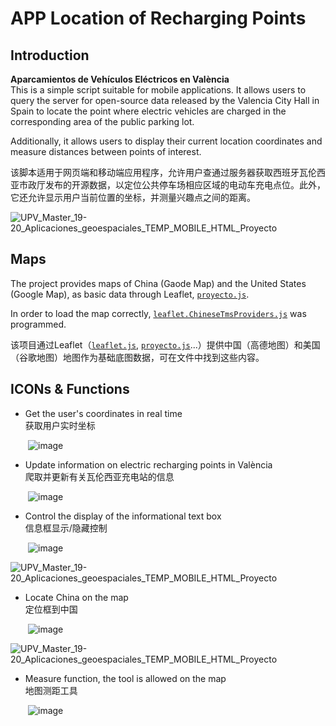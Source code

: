# APP Location of Recharging Points

## Introduction
**Aparcamientos de Vehículos Eléctricos en València**<br>
This is a simple script suitable for mobile applications. It allows users to query the server for open-source data released by the Valencia City Hall in Spain to locate the point where electric vehicles are charged in the corresponding area of the public parking lot.

Additionally, it allows users to display their current location coordinates and measure distances between points of interest.

该脚本适用于网页端和移动端应用程序，允许用户查通过服务器获取西班牙瓦伦西亚市政厅发布的开源数据，以定位公共停车场相应区域的电动车充电点位。此外，它还允许显示用户当前位置的坐标，并测量兴趣点之间的距离。

![UPV_Master_19-20_Aplicaciones_geoespaciales_TEMP_MOBILE_HTML_Proyecto](https://user-images.githubusercontent.com/97808991/229072808-040e846e-b7ad-4aff-89af-caf18b55bb42.png)

## Maps
The project provides maps of China (Gaode Map) and the United States (Google Map), as basic data through Leaflet, [`proyecto.js`](https://github.com/Rc-W024/Geovisualization-Map/blob/main/js/proyecto.js).

In order to load the map correctly, [`leaflet.ChineseTmsProviders.js`](https://github.com/Rc-W024/Geovisualization-Map/blob/main/js/leaflet.ChineseTmsProviders.js) was programmed.

该项目通过Leaflet（[`leaflet.js`](https://github.com/Rc-W024/Geovisualization-Map/blob/main/js/leaflet.js), [`proyecto.js`](https://github.com/Rc-W024/Geovisualization-Map/blob/main/js/proyecto.js)...）提供中国（高德地图）和美国（谷歌地图）地图作为基础底图数据，可在文件中找到这些内容。

## ICONs & Functions
- Get the user's coordinates in real time<br>
获取用户实时坐标

&emsp;&emsp;![image](https://user-images.githubusercontent.com/97808991/150132467-dd3b66e8-1d01-40e5-b0f8-cbca5957fbb2.png)



- Update information on electric recharging points in València<br>
爬取并更新有关瓦伦西亚充电站的信息

&emsp;&emsp;![image](https://user-images.githubusercontent.com/97808991/150132520-e3af2646-9a5b-4298-b9b6-ae97e4bb090c.png)

- Control the display of the informational text box<br>
信息框显示/隐藏控制

&emsp;&emsp;![image](https://user-images.githubusercontent.com/97808991/150132569-bdaec5ce-b718-44bc-8c9e-f86879323547.png)

![UPV_Master_19-20_Aplicaciones_geoespaciales_TEMP_MOBILE_HTML_Proyecto](https://user-images.githubusercontent.com/97808991/229073652-f0edfd9d-aa68-4fc3-8a07-15ff01e5d174.PNG)

- Locate China on the map<br>
定位框到中国

&emsp;&emsp;![image](https://user-images.githubusercontent.com/97808991/150120242-7a8aa441-40a1-4da4-a9b8-1d37c41d901a.png)

![UPV_Master_19-20_Aplicaciones_geoespaciales_TEMP_MOBILE_HTML_Proyecto](https://user-images.githubusercontent.com/97808991/229072911-0c07d95e-db5b-42dd-8acb-d7b43e61a6a5.png)

- Measure function, the tool is allowed on the map</br>
地图测距工具

&emsp;&emsp;![image](https://user-images.githubusercontent.com/97808991/150132620-fe2ccbe9-0686-48e8-a2f5-fe091cc40154.png)
